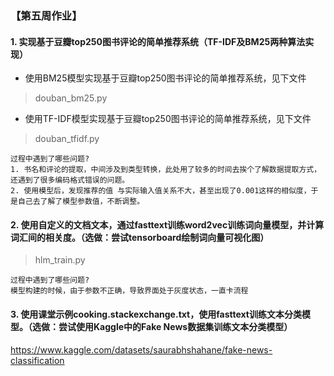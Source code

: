 ### 【第五周作业】
#### 1. 实现基于豆瓣top250图书评论的简单推荐系统（TF-IDF及BM25两种算法实现）

+ 使用BM25模型实现基于豆瓣top250图书评论的简单推荐系统，见下文件
> douban_bm25.py

+ 使用TF-IDF模型实现基于豆瓣top250图书评论的简单推荐系统，见下文件
> douban_tfidf.py

```text
过程中遇到了哪些问题?
1. 书名和评论的提取，中间涉及到类型转换，此处用了较多的时间去挨个了解数据提取方式，还遇到了很多编码格式错误的问题。
2. 使用模型后，发现推荐的值 与实际输入值关系不大，甚至出现了0.001这样的相似度，于是自己去了解了模型参数值，不断调整。
```
#### 2. 使用自定义的文档文本，通过fasttext训练word2vec训练词向量模型，并计算词汇间的相关度。（选做：尝试tensorboard绘制词向量可视化图）

> hlm_train.py
```text
过程中遇到了哪些问题?
模型构建的时候，由于参数不正确，导致界面处于灰度状态，一直卡流程
```

#### 3. 使用课堂示例cooking.stackexchange.txt，使用fasttext训练文本分类模型。（选做：尝试使用Kaggle中的Fake News数据集训练文本分类模型）
https://www.kaggle.com/datasets/saurabhshahane/fake-news-classification